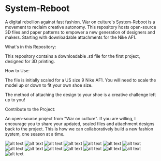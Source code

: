 # System-Reboot
A digital rebellion against fast fashion. War on culture's System-Reboot is a movement to reclaim creative autonomy. This repository hosts open-source 3D files and paper patterns to empower a new generation of designers and makers. Starting with downloadable attachments for the Nike AF1.

What's in this Repository:

This repository contains a downloadable .stl file for the first project, designed for 3D printing.

How to Use:

The file is initially scaled for a US size 9 Nike AF1. You will need to scale the model up or down to fit your own shoe size.

The method of attaching the design to your shoe is a creative challenge left up to you!

Contribute to the Project:

An open-source project from "War on culture". If you are willing, I encourage you to share your updated, scaled files and attachment designs back to the project. This is how we can collaboratively build a new fashion system, one season at a time.

![alt text](images/WOC-50.jpg)
![alt text](images/WOC_1.jpg)
![alt text](images/woc_2.jpg)
![alt text](images/woc_3.jpg)
![alt text](images/woc_4.jpg)
![alt text](images/L9999913.jpg)
![alt text](images/Outfit_1.jpg)
![alt text](images/Outfit_2.jpg)
![alt text](images/Outfit_3.jpg)
![alt text](images/Outfit_4.jpg)
![alt text](images/Outfit_17.jpg)
![alt text](images/Outfit_6.jpg)
![alt text](images/Outfit_7.jpg)
![alt text](images/Outfit_8.jpg)
![alt text](images/Outfit_9.jpg)
